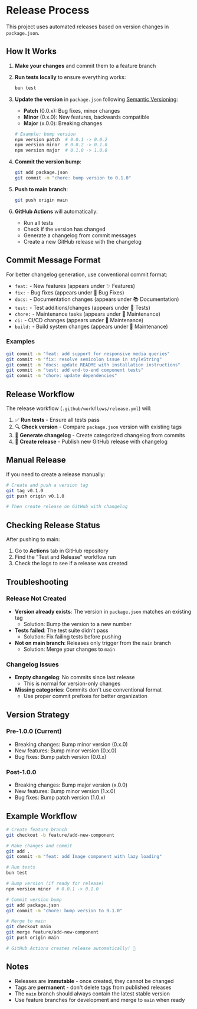 # Release Process

This project uses automated releases based on version changes in `package.json`.

## How It Works

1. **Make your changes** and commit them to a feature branch
2. **Run tests locally** to ensure everything works:
   ```bash
   bun test
   ```
3. **Update the version** in `package.json` following [Semantic Versioning](https://semver.org/):
   - **Patch** (0.0.x): Bug fixes, minor changes
   - **Minor** (0.x.0): New features, backwards compatible
   - **Major** (x.0.0): Breaking changes

   ```bash
   # Example: bump version
   npm version patch  # 0.0.1 -> 0.0.2
   npm version minor  # 0.0.2 -> 0.1.0
   npm version major  # 0.1.0 -> 1.0.0
   ```

4. **Commit the version bump**:

   ```bash
   git add package.json
   git commit -m "chore: bump version to 0.1.0"
   ```

5. **Push to main branch**:

   ```bash
   git push origin main
   ```

6. **GitHub Actions** will automatically:
   - Run all tests
   - Check if the version has changed
   - Generate a changelog from commit messages
   - Create a new GitHub release with the changelog

## Commit Message Format

For better changelog generation, use conventional commit format:

- `feat:` - New features (appears under ✨ Features)
- `fix:` - Bug fixes (appears under 🐛 Bug Fixes)
- `docs:` - Documentation changes (appears under 📚 Documentation)
- `test:` - Test additions/changes (appears under 🧪 Tests)
- `chore:` - Maintenance tasks (appears under 🔧 Maintenance)
- `ci:` - CI/CD changes (appears under 🔧 Maintenance)
- `build:` - Build system changes (appears under 🔧 Maintenance)

### Examples

```bash
git commit -m "feat: add support for responsive media queries"
git commit -m "fix: resolve semicolon issue in styleString"
git commit -m "docs: update README with installation instructions"
git commit -m "test: add end-to-end component tests"
git commit -m "chore: update dependencies"
```

## Release Workflow

The release workflow (`.github/workflows/release.yml`) will:

1. ✅ **Run tests** - Ensure all tests pass
2. 🔍 **Check version** - Compare `package.json` version with existing tags
3. 📝 **Generate changelog** - Create categorized changelog from commits
4. 🚀 **Create release** - Publish new GitHub release with changelog

## Manual Release

If you need to create a release manually:

```bash
# Create and push a version tag
git tag v0.1.0
git push origin v0.1.0

# Then create release on GitHub with changelog
```

## Checking Release Status

After pushing to main:

1. Go to **Actions** tab in GitHub repository
2. Find the "Test and Release" workflow run
3. Check the logs to see if a release was created

## Troubleshooting

### Release Not Created

- **Version already exists**: The version in `package.json` matches an existing tag
  - Solution: Bump the version to a new number
- **Tests failed**: The test suite didn't pass
  - Solution: Fix failing tests before pushing
- **Not on main branch**: Releases only trigger from the `main` branch
  - Solution: Merge your changes to `main`

### Changelog Issues

- **Empty changelog**: No commits since last release
  - This is normal for version-only changes
- **Missing categories**: Commits don't use conventional format
  - Use proper commit prefixes for better organization

## Version Strategy

### Pre-1.0.0 (Current)

- Breaking changes: Bump minor version (0.x.0)
- New features: Bump minor version (0.x.0)
- Bug fixes: Bump patch version (0.0.x)

### Post-1.0.0

- Breaking changes: Bump major version (x.0.0)
- New features: Bump minor version (1.x.0)
- Bug fixes: Bump patch version (1.0.x)

## Example Workflow

```bash
# Create feature branch
git checkout -b feature/add-new-component

# Make changes and commit
git add .
git commit -m "feat: add Image component with lazy loading"

# Run tests
bun test

# Bump version (if ready for release)
npm version minor  # 0.0.1 -> 0.1.0

# Commit version bump
git add package.json
git commit -m "chore: bump version to 0.1.0"

# Merge to main
git checkout main
git merge feature/add-new-component
git push origin main

# GitHub Actions creates release automatically! 🎉
```

## Notes

- Releases are **immutable** - once created, they cannot be changed
- Tags are **permanent** - don't delete tags from published releases
- The `main` branch should always contain the latest stable version
- Use feature branches for development and merge to `main` when ready
